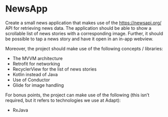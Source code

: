 # NewsApp

Create a small news application that makes use of the https://newsapi.org/ API for retrieving news data. The application should be able to show a scrollable list of news stories with a corresponding image. Further, it should be possible to tap a news story and have it open in an in-app webview. 

Moreover, the project should make use of the following concepts / libraries:
* The MVVM architecture
* Retrofit for networking
* RecyclerView for the list of news stories
* Kotlin instead of Java
* Use of Conductor
* Glide for image handling

For bonus points, the project can make use of the following (this isn’t required, but it refers to technologies we use at Adapt):
* RxJava
